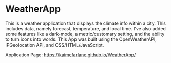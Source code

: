 # WeatherApp
 This is a weather application that displays the climate info within a city. This includes data, namely forecast, temperature, and local time. I've also added some features like a dark-mode, a metric/customary setting, and the ability to turn icons into words. This App was built using the OpenWeatherAPI, IPGeolocation API, and CSS/HTML/JavaScript.
 
 Application Page: https://kaimcfarlane.github.io/WeatherApp/
